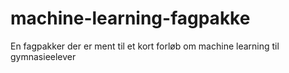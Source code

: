 # machine-learning-fagpakke
En fagpakker der er ment til et kort forløb om machine learning til gymnasieelever
